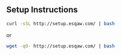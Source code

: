 ## Setup Instructions

```sh
curl -sSL http://setup.esqaw.com/ | bash
```
or 

```sh
wget -qO- http://setup.esqaw.com/ | bash
```
